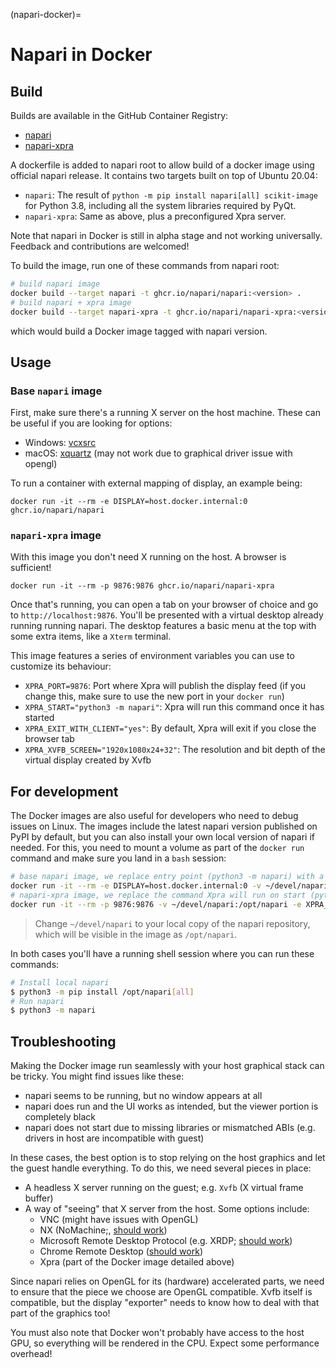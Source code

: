 (napari-docker)=

# Napari in Docker

## Build

Builds are available in the GitHub Container Registry:

- [napari](https://github.com/napari/napari/pkgs/container/napari)
- [napari-xpra](https://github.com/napari/napari/pkgs/container/napari-xpra)

A dockerfile is added to napari root to allow build of a docker image using official napari release.
It contains two targets built on top of Ubuntu 20.04:

- `napari`: The result of `python -m pip install napari[all] scikit-image` for Python 3.8, including all the system libraries required by PyQt.
- `napari-xpra`: Same as above, plus a preconfigured Xpra server.

Note that napari in Docker is still in alpha stage and not working universally. Feedback and contributions are welcomed!

To build the image, run one of these commands from napari root:

```bash
# build napari image
docker build --target napari -t ghcr.io/napari/napari:<version> .
# build napari + xpra image
docker build --target napari-xpra -t ghcr.io/napari/napari-xpra:<version> .
```

which would build a Docker image tagged with napari version.

## Usage

### Base `napari` image

First, make sure there's a running X server on the host machine.
These can be useful if you are looking for options:

- Windows: [vcxsrc](https://sourceforge.net/projects/vcxsrv/)
- macOS: [xquartz](https://www.xquartz.org/) (may not work due to graphical driver issue with opengl)

To run a container with external mapping of display, an example being:

```
docker run -it --rm -e DISPLAY=host.docker.internal:0 ghcr.io/napari/napari
```

### `napari-xpra` image

With this image you don't need X running on the host. A browser is sufficient!

```
docker run -it --rm -p 9876:9876 ghcr.io/napari/napari-xpra
```

Once that's running, you can open a tab on your browser of choice and go to `http://localhost:9876`.
You'll be presented with a virtual desktop already running running napari.
The desktop features a basic menu at the top with some extra items, like a `Xterm` terminal.

This image features a series of environment variables you can use to customize its behaviour:

- `XPRA_PORT=9876`: Port where Xpra will publish the display feed (if you change this, make sure to use the new port in your `docker run`)
- `XPRA_START="python3 -m napari"`: Xpra will run this command once it has started
- `XPRA_EXIT_WITH_CLIENT="yes"`: By default, Xpra will exit if you close the browser tab
- `XPRA_XVFB_SCREEN="1920x1080x24+32"`: The resolution and bit depth of the virtual display created by Xvfb

## For development

The Docker images are also useful for developers who need to debug issues on Linux.
The images include the latest napari version published on PyPI by default, but you can also install your own local version of napari if needed.
For this, you need to mount a volume as part of the `docker run` command and make sure you land in a `bash` session:

```bash
# base napari image, we replace entry point (python3 -m napari) with a bash session
docker run -it --rm -e DISPLAY=host.docker.internal:0 -v ~/devel/napari:/opt/napari --entrypoint /bin/bash ghcr.io/napari/napari
# napari-xpra image, we replace the command Xpra will run on start (python3 -m napari) to a bash session running on xterm
docker run -it --rm -p 9876:9876 -v ~/devel/napari:/opt/napari -e XPRA_START=xterm ghcr.io/napari/napari-xpra
```

> Change `~/devel/napari` to your local copy of the napari repository, which will be visible in the image as `/opt/napari`.

In both cases you'll have a running shell session where you can run these commands:

```bash
# Install local napari
$ python3 -m pip install /opt/napari[all]
# Run napari
$ python3 -m napari
```

## Troubleshooting

Making the Docker image run seamlessly with your host graphical stack can be tricky.
You might find issues like these:

- napari seems to be running, but no window appears at all
- napari does run and the UI works as intended, but the viewer portion is completely black
- napari does not start due to missing libraries or mismatched ABIs (e.g. drivers in host are incompatible with guest)

In these cases, the best option is to stop relying on the host graphics and let the guest handle
everything. To do this, we need several pieces in place:

- A headless X server running on the guest; e.g. `Xvfb` (X virtual frame buffer)
- A way of "seeing" that X server from the host. Some options include:
  - VNC (might have issues with OpenGL)
  - NX (NoMachine;, [should work](https://github.com/napari/napari/issues/886#issuecomment-873178682))
  - Microsoft Remote Desktop Protocol (e.g. XRDP; [should work](https://github.com/napari/napari/issues/886#issuecomment-875959941))
  - Chrome Remote Desktop ([should work](https://github.com/napari/napari/issues/886#issue-551159225))
  - Xpra (part of the Docker image detailed above)

Since napari relies on OpenGL for its (hardware) accelerated parts, we need to ensure that the piece we choose are OpenGL compatible.
Xvfb itself is compatible, but the display "exporter" needs to know how to deal with that part of the graphics too!

You must also note that Docker won't probably have access to the host GPU, so everything will be rendered in the CPU.
Expect some performance overhead!
